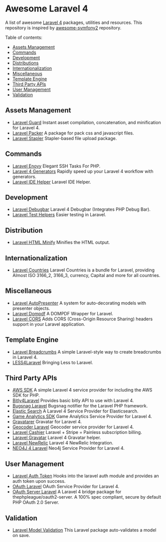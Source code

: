 # Awesome Laravel 4
A list of awesome [Laravel 4](http://laravel.com) packages, utilities and resources. This repository is inspired by 
[awesome-symfony2](https://github.com/EmanueleMinotto/awesome-symfony2/) repository.

Table of contents:
* [Assets Management](#assets-management)
* [Commands](#commands)
* [Development](#development)
* [Distributions](#distributions)
* [Internationalization](#internationalization)
* [Miscellaneous](#miscellaneous)
* [Template Engine](#template-engine)
* [Third Party APIs](#third-party-apis)
* [User Management](#user-management)
* [Validation](#validation)

## Assets Management
* [Laravel Guard](https://github.com/JeffreyWay/Laravel-Guard) Instant asset compilation, concatenation, and minification for Laravel 4.
* [Laravel Packer](https://github.com/eusonlito/laravel-Packer) A package for pack css and javascript files.
* [Laravel Stapler](https://github.com/CodeSleeve/laravel-stapler) Stapler-based file upload package.


## Commands
* [Laravel Enovy](https://github.com/laravel/envoy) Elegant SSH Tasks For PHP.
* [Laravel 4 Generators](https://github.com/JeffreyWay/Laravel-4-Generators) Rapidly speed up your Laravel 4 workflow with generators.
* [Laravel IDE Helper](https://github.com/barryvdh/laravel-ide-helper) Laravel IDE Helper.


## Development
* [Laravel Debugbar](https://github.com/barryvdh/laravel-debugbar) Laravel 4 Debugbar (Integrates PHP Debug Bar).
* [Laravel Test Helpers](https://github.com/JeffreyWay/Laravel-Test-Helpers) Easier testing in Laravel.

## Distribution
* [Laravel HTML Minify](https://github.com/fitztrev/laravel-html-minify) Minifies the HTML output.

## Internationalization
* [Laravel Countries](https://github.com/webpatser/laravel-countries) Laravel Countries is a bundle for Laravel, providing Almost ISO 3166_2, 3166_3, currency, Capital and more for all countries.

## Miscellaneous
* [Laravel AutoPresenter](https://github.com/ShawnMcCool/laravel-auto-presenter) A system for auto-decorating models with presenter objects.
* [Laravel Dompdf](https://github.com/barryvdh/laravel-dompdf) A DOMPDF Wrapper for Laravel.
* [Laravel CORS](https://github.com/barryvdh/laravel-cors) Adds CORS (Cross-Origin Resource Sharing) headers support in your Laravel application.

## Template Engine
* [Laravel Breadcrumbs](https://github.com/davejamesmiller/laravel-breadcrumbs) A simple Laravel-style way to create breadcrumbs in Laravel 4.
* [LESS4Laravel](https://github.com/jtgrimes/less4laravel) Bringing Less to Laravel.

## Third Party APIs
* [AWS SDK](https://github.com/aws/aws-sdk-php-laravel) A simple Laravel 4 service provider for including the AWS SDK for PHP.
* [Bitly4Laravel](https://github.com/jelovac/bitly4laravel) Provides basic bitly API to use with Laravel 4.
* [Bugsnag Laravel](https://github.com/bugsnag/bugsnag-laravel) Bugsnag notifier for the Laravel PHP framework.
* [Elastic Search](https://github.com/shift31/laravel-elasticsearch) A Laravel 4 Service Provider for Elasticsearch.
* [Game Analytics SDK](https://github.com/artdarek/ga-4-laravel) Game Analytics Service Provider for Laravel 4.
* [Gravatarer](https://github.com/artdarek/gravatarer) Gravatar for Laravel 4.
* [Geocoder Laravel](https://github.com/geocoder-php/GeocoderLaravel) Geocoder service provider for Laravel 4.
* [Laravel Cashier](https://github.com/laravel/cashier) Laravel + Stripe = Painless subscription billing.
* [Laravel Gravatar](https://github.com/thomaswelton/laravel-gravatar) Laravel 4 Gravatar helper.
* [Laravel NewRelic](https://github.com/In-Touch/laravel-newrelic) Laravel 4 NewRelic Integration.
* [NEO4J 4 Laravel](https://github.com/artdarek/neo4j-4-laravel) Neo4j Service Provider for Laravel 4.
 
## User Management
* [Laravel Auth Token](https://github.com/tappleby/laravel-auth-token) Hooks into the laravel auth module and provides an auth token upon success.
* [OAuth Laravel](https://github.com/artdarek/oauth-4-laravel) OAuth Service Provider for Laravel 4.
* [OAuth Server Laravel](https://github.com/lucadegasperi/oauth2-server-laravel) A Laravel 4 bridge package for thephpleague/oauth2-server. A 100% spec compliant, secure by default PHP OAuth 2.0 Server.

## Validation
* [Laravel Model Validation](https://github.com/JeffreyWay/Laravel-Model-Validation) This Laravel package auto-validates a model on save.
